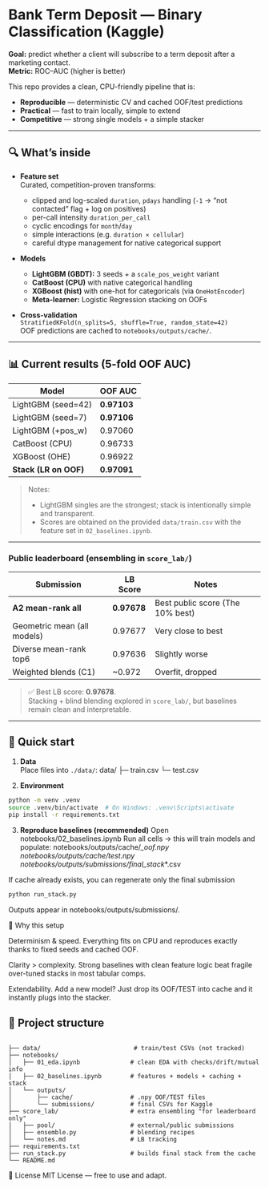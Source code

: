 # Bank Term Deposit — Binary Classification (Kaggle)

**Goal:** predict whether a client will subscribe to a term deposit after a marketing contact.  
**Metric:** ROC–AUC (higher is better)

This repo provides a clean, CPU-friendly pipeline that is:
- **Reproducible** — deterministic CV and cached OOF/test predictions
- **Practical** — fast to train locally, simple to extend
- **Competitive** — strong single models + a simple stacker

---

## 🔍 What’s inside

- **Feature set**  
  Curated, competition-proven transforms:
  - clipped and log-scaled `duration`, `pdays` handling (`-1` → “not contacted” flag + log on positives)
  - per-call intensity `duration_per_call`
  - cyclic encodings for `month`/`day`
  - simple interactions (e.g. `duration × cellular`)
  - careful dtype management for native categorical support

- **Models**
  - **LightGBM (GBDT):** 3 seeds + a `scale_pos_weight` variant  
  - **CatBoost (CPU)** with native categorical handling  
  - **XGBoost (hist)** with one-hot for categoricals (via `OneHotEncoder`)
  - **Meta-learner:** Logistic Regression stacking on OOFs

- **Cross-validation**  
  `StratifiedKFold(n_splits=5, shuffle=True, random_state=42)`  
  OOF predictions are cached to `notebooks/outputs/cache/`.

---

## 📊 Current results (5-fold OOF AUC)

| Model               | OOF AUC  |
|---------------------|----------|
| LightGBM (seed=42)  | **0.97103** |
| LightGBM (seed=7)   | **0.97106** |
| LightGBM (+pos_w)   | 0.97060  |
| CatBoost (CPU)      | 0.96733  |
| XGBoost (OHE)       | 0.96922  |
| **Stack (LR on OOF)** | **0.97091** |

> Notes:
> - LightGBM singles are the strongest; stack is intentionally simple and transparent.
> - Scores are obtained on the provided `data/train.csv` with the feature set in `02_baselines.ipynb`.

---

### Public leaderboard (ensembling in `score_lab/`)

| Submission                  | LB Score | Notes                         |
|-----------------------------|----------|-------------------------------|
| **A2 mean-rank all**        | **0.97678** | Best public score (The 10% best) |
| Geometric mean (all models) | 0.97677  | Very close to best            |
| Diverse mean-rank top6      | 0.97636  | Slightly worse                |
| Weighted blends (C1)        | ~0.972   | Overfit, dropped              |

> ✅ Best LB score: **0.97678**.  
> Stacking + blind blending explored in `score_lab/`, but baselines remain clean and interpretable.


---

## 🚀 Quick start

1) **Data**  
Place files into `./data/`:
data/
├─ train.csv
└─ test.csv

2) **Environment**
```bash
python -m venv .venv
source .venv/bin/activate  # On Windows: .venv\Scripts\activate
pip install -r requirements.txt
```

3) **Reproduce baselines (recommended)**
Open notebooks/02_baselines.ipynb
Run all cells → this will train models and populate:
notebooks/outputs/cache/*_oof.npy
notebooks/outputs/cache/*_test.npy
notebooks/outputs/submissions/final_stack_*.csv

If cache already exists, you can regenerate only the final submission
```bash
python run_stack.py
```
Outputs appear in notebooks/outputs/submissions/.


🧠 Why this setup

Determinism & speed. 
Everything fits on CPU and reproduces exactly thanks to fixed seeds and cached OOF.

Clarity > complexity. 
Strong baselines with clean feature logic beat fragile over-tuned stacks in most tabular comps.

Extendability. 
Add a new model? Just drop its OOF/TEST into cache and it instantly plugs into the stacker.


## 📁 Project structure
```

├── data/                          # train/test CSVs (not tracked)
├── notebooks/
│   ├── 01_eda.ipynb              # clean EDA with checks/drift/mutual info
│   ├── 02_baselines.ipynb        # features + models + caching + stack
│   └── outputs/
│       ├── cache/                # .npy OOF/TEST files
│       └── submissions/          # final CSVs for Kaggle
├── score_lab/                    # extra ensembling "for leaderboard only"
│   ├── pool/                     # external/public submissions
│   ├── ensemble.py               # blending recipes
│   └── notes.md                  # LB tracking
├── requirements.txt
├── run_stack.py                  # builds final stack from the cache
└── README.md

```

📜 License
MIT License — free to use and adapt.